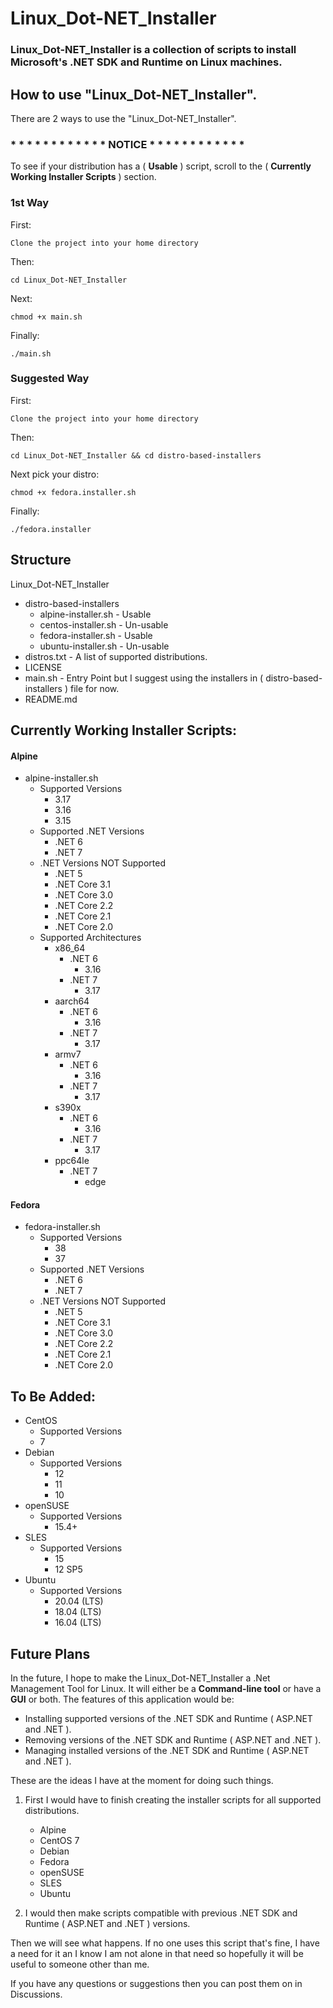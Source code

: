 # Linux_Dot-NET_Installer
### Linux_Dot-NET_Installer is a collection of scripts to install Microsoft's .NET SDK and Runtime on Linux machines.

## How to use "Linux_Dot-NET_Installer".
There are 2 ways to use the "Linux_Dot-NET_Installer".

### * * * * * * * * * * * * NOTICE * * * * * * * * * * * * 
To see if your distribution has a ( **Usable** ) script, scroll to the ( **Currently Working Installer Scripts** ) section.
### 1st Way
First:

    Clone the project into your home directory

Then:

    cd Linux_Dot-NET_Installer

Next:

    chmod +x main.sh

Finally:

    ./main.sh

### Suggested Way
First:

    Clone the project into your home directory

Then:

    cd Linux_Dot-NET_Installer && cd distro-based-installers

Next pick your distro:

    chmod +x fedora.installer.sh

Finally:

    ./fedora.installer

## Structure
Linux_Dot-NET_Installer
- distro-based-installers
    - alpine-installer.sh - Usable
    - centos-installer.sh - Un-usable
    - fedora-installer.sh - Usable
    - ubuntu-installer.sh - Un-usable
- distros.txt - A list of supported distributions.
- LICENSE
- main.sh - Entry Point but I suggest using the installers in ( distro-based-installers ) file for now.
- README.md

## Currently Working Installer Scripts:
#### Alpine
- alpine-installer.sh
    - Supported Versions
        - 3.17
        - 3.16
        - 3.15
    - Supported .NET Versions
        - .NET 6
        - .NET 7
    - .NET Versions NOT Supported
        - .NET 5
        - .NET Core 3.1
        - .NET Core 3.0
        - .NET Core 2.2
        - .NET Core 2.1
        - .NET Core 2.0
    - Supported Architectures
        - x86_64
            - .NET 6
                - 3.16
            - .NET 7
                - 3.17
        - aarch64
            - .NET 6
                - 3.16
            - .NET 7
                - 3.17
        - armv7
            - .NET 6
                - 3.16
            - .NET 7
                - 3.17
        - s390x
            - .NET 6
                - 3.16
            - .NET 7
                - 3.17
        - ppc64le
            - .NET 7
                - edge
#### Fedora
- fedora-installer.sh
    - Supported Versions
        - 38
        - 37
    - Supported .NET Versions
        - .NET 6
        - .NET 7
    - .NET Versions NOT Supported
        - .NET 5
        - .NET Core 3.1
        - .NET Core 3.0
        - .NET Core 2.2
        - .NET Core 2.1
        - .NET Core 2.0
## To Be Added:
- CentOS
    - Supported Versions
     - 7
- Debian
    - Supported Versions
        - 12
        - 11
        - 10
- openSUSE
    - Supported Versions
        - 15.4+
- SLES
    - Supported Versions
        - 15
        - 12 SP5
- Ubuntu
    - Supported Versions
        - 20.04 (LTS)
        - 18.04 (LTS)
        - 16.04 (LTS)

## Future Plans

In the future, I hope to make the Linux_Dot-NET_Installer a .Net Management Tool for Linux. 
It will either be a **Command-line tool** or have a **GUI** or both.
The features of this application would be:
- Installing supported versions of the .NET SDK and Runtime ( ASP.NET and .NET ).
- Removing versions of the .NET SDK and Runtime ( ASP.NET and .NET ).
- Managing installed versions of the .NET SDK and Runtime ( ASP.NET and .NET ).

These are the ideas I have at the moment for doing such things.

1. First I would have to finish creating the installer scripts for all supported distributions.
    - Alpine
    - CentOS 7
    - Debian
    - Fedora
    - openSUSE
    - SLES
    - Ubuntu

2. I would then make scripts compatible with previous .NET SDK and Runtime ( ASP.NET and .NET ) versions.

Then we will see what happens. If no one uses this script that's fine, I have a need for it an I know I am not alone in that need so hopefully it will be useful to someone other than me.

If you have any questions or suggestions then you can post them on in Discussions.